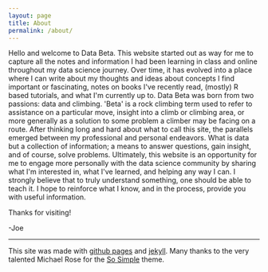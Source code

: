 ```yaml
---
layout: page
title: About
permalink: /about/
---
```


Hello and welcome to Data Beta. This website started out as way for me to capture all the notes and information I had been learning in class and online throughout my data science journey. Over time, it has evolved into a place where I can write about my thoughts and ideas about concepts I find important or fascinating, notes on books I've recently read, (mostly) R based tutorials, and what I'm currently up to. Data Beta was born from two passions: data and climbing. 'Beta' is a rock climbing term used to refer to assistance on a particular move, insight into a climb or climbing area, or more generally as a solution to some problem a climber may be facing on a route. After thinking long and hard about what to call this site, the parallels emerged between my professional and personal endeavors. What is data but a collection of information; a means to answer questions, gain insight, and of course, solve problems. Ultimately, this website is an opportunity for me to engage more personally with the data science community by sharing what I'm interested in, what I've learned, and helping any way I can. I strongly believe that to truly understand something, one should be able to teach it. I hope to reinforce what I know, and in the process, provide you with useful information. 

Thanks for visiting!

-Joe

--- 

This site was made with [github pages](https://pages.github.com/) and [jekyll](http://jekyllrb.com/). Many thanks to the very talented Michael Rose for the [So Simple](https://github.com/mmistakes/so-simple-theme) theme.



